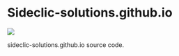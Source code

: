 # Sideclic-solutions.github.io
</p>
    <a href="https://github.com/Sideclic-solutions/Sideclic-solutions.github.io/actions/workflows/gh-pages-deploy.yml" alt="Continious Integration">
        <img src="https://img.shields.io/github/actions/workflow/status/Sideclic-solutions/Sideclic-solutions.github.io/gh-pages-deploy.yml?branch=main&label=ci" /></a>
</p>


sideclic-solutions.github.io source code.